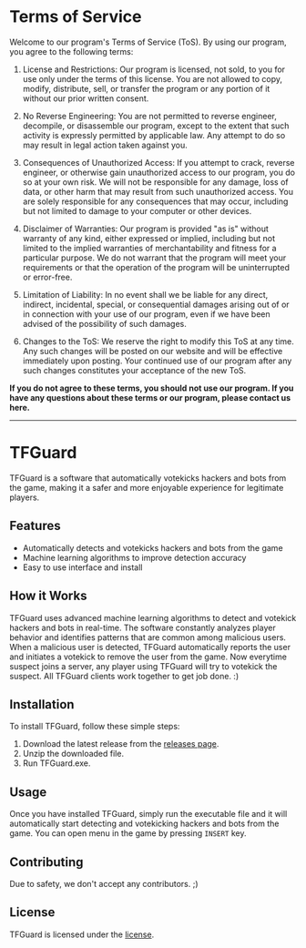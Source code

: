 # Terms of Service

Welcome to our program's Terms of Service (ToS). By using our program, you agree to the following terms:

1. License and Restrictions: Our program is licensed, not sold, to you for use only under the terms of this license. You are not allowed to copy, modify, distribute, sell, or transfer the program or any portion of it without our prior written consent.

2. No Reverse Engineering: You are not permitted to reverse engineer, decompile, or disassemble our program, except to the extent that such activity is expressly permitted by applicable law. Any attempt to do so may result in legal action taken against you.

3. Consequences of Unauthorized Access: If you attempt to crack, reverse engineer, or otherwise gain unauthorized access to our program, you do so at your own risk. We will not be responsible for any damage, loss of data, or other harm that may result from such unauthorized access. You are solely responsible for any consequences that may occur, including but not limited to damage to your computer or other devices.

4. Disclaimer of Warranties: Our program is provided "as is" without warranty of any kind, either expressed or implied, including but not limited to the implied warranties of merchantability and fitness for a particular purpose. We do not warrant that the program will meet your requirements or that the operation of the program will be uninterrupted or error-free.

5. Limitation of Liability: In no event shall we be liable for any direct, indirect, incidental, special, or consequential damages arising out of or in connection with your use of our program, even if we have been advised of the possibility of such damages. 

6. Changes to the ToS: We reserve the right to modify this ToS at any time. Any such changes will be posted on our website and will be effective immediately upon posting. Your continued use of our program after any such changes constitutes your acceptance of the new ToS.

**If you do not agree to these terms, you should not use our program. If you have any questions about these terms or our program, please contact us here.**

---------------------------------------------------------

# TFGuard

TFGuard is a software that automatically votekicks hackers and bots from the game, making it a safer and more enjoyable experience for legitimate players.

## Features

- Automatically detects and votekicks hackers and bots from the game
- Machine learning algorithms to improve detection accuracy
- Easy to use interface and install

## How it Works

TFGuard uses advanced machine learning algorithms to detect and votekick hackers and bots in real-time.
The software constantly analyzes player behavior and identifies patterns that are common among malicious users.
When a malicious user is detected, TFGuard automatically reports the user and initiates a votekick to remove the user from the game.
Now everytime suspect joins a server, any player using TFGuard will try to votekick the suspect.
All TFGuard clients work together to get job done. :)

## Installation

To install TFGuard, follow these simple steps:

1. Download the latest release from the [releases page](https://github.com/nullptrmachine/TFGuard/releases).
2. Unzip the downloaded file.
3. Run TFGuard.exe.

## Usage

Once you have installed TFGuard, simply run the executable file and it will automatically start detecting and votekicking hackers and bots from the game.
You can open menu in the game by pressing `INSERT` key.

## Contributing

Due to safety, we don't accept any contributors. ;)

## License

TFGuard is licensed under the [license](https://github.com/nullptrmachine/TFGuard/blob/main/LICENSE).
